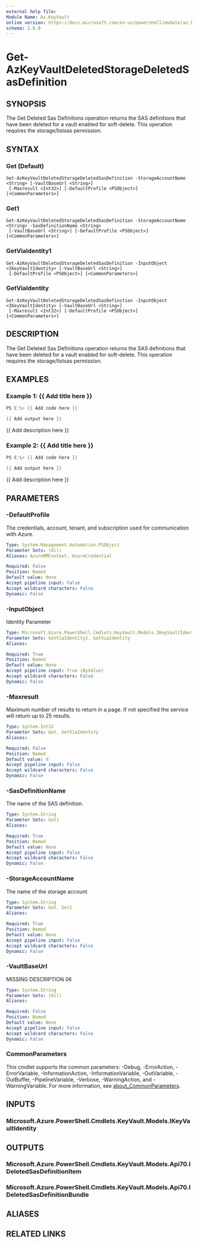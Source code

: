 ```yaml
---
external help file:
Module Name: Az.KeyVault
online version: https://docs.microsoft.com/en-us/powershell/module/az.keyvault/get-azkeyvaultdeletedstoragedeletedsasdefinition
schema: 2.0.0
---
```


# Get-AzKeyVaultDeletedStorageDeletedSasDefinition

## SYNOPSIS
The Get Deleted Sas Definitions operation returns the SAS definitions that have been deleted for a vault enabled for soft-delete.
This operation requires the storage/listsas permission.

## SYNTAX

### Get (Default)
```
Get-AzKeyVaultDeletedStorageDeletedSasDefinition -StorageAccountName <String> [-VaultBaseUrl <String>]
 [-Maxresult <Int32>] [-DefaultProfile <PSObject>] [<CommonParameters>]
```

### Get1
```
Get-AzKeyVaultDeletedStorageDeletedSasDefinition -StorageAccountName <String> -SasDefinitionName <String>
 [-VaultBaseUrl <String>] [-DefaultProfile <PSObject>] [<CommonParameters>]
```

### GetViaIdentity1
```
Get-AzKeyVaultDeletedStorageDeletedSasDefinition -InputObject <IKeyVaultIdentity> [-VaultBaseUrl <String>]
 [-DefaultProfile <PSObject>] [<CommonParameters>]
```

### GetViaIdentity
```
Get-AzKeyVaultDeletedStorageDeletedSasDefinition -InputObject <IKeyVaultIdentity> [-VaultBaseUrl <String>]
 [-Maxresult <Int32>] [-DefaultProfile <PSObject>] [<CommonParameters>]
```

## DESCRIPTION
The Get Deleted Sas Definitions operation returns the SAS definitions that have been deleted for a vault enabled for soft-delete.
This operation requires the storage/listsas permission.

## EXAMPLES

### Example 1: {{ Add title here }}
```powershell
PS C:\> {{ Add code here }}

{{ Add output here }}
```

{{ Add description here }}

### Example 2: {{ Add title here }}
```powershell
PS C:\> {{ Add code here }}

{{ Add output here }}
```

{{ Add description here }}

## PARAMETERS

### -DefaultProfile
The credentials, account, tenant, and subscription used for communication with Azure.

```yaml
Type: System.Management.Automation.PSObject
Parameter Sets: (All)
Aliases: AzureRMContext, AzureCredential

Required: False
Position: Named
Default value: None
Accept pipeline input: False
Accept wildcard characters: False
Dynamic: False
```

### -InputObject
Identity Parameter

```yaml
Type: Microsoft.Azure.PowerShell.Cmdlets.KeyVault.Models.IKeyVaultIdentity
Parameter Sets: GetViaIdentity1, GetViaIdentity
Aliases:

Required: True
Position: Named
Default value: None
Accept pipeline input: True (ByValue)
Accept wildcard characters: False
Dynamic: False
```

### -Maxresult
Maximum number of results to return in a page.
If not specified the service will return up to 25 results.

```yaml
Type: System.Int32
Parameter Sets: Get, GetViaIdentity
Aliases:

Required: False
Position: Named
Default value: 0
Accept pipeline input: False
Accept wildcard characters: False
Dynamic: False
```

### -SasDefinitionName
The name of the SAS definition.

```yaml
Type: System.String
Parameter Sets: Get1
Aliases:

Required: True
Position: Named
Default value: None
Accept pipeline input: False
Accept wildcard characters: False
Dynamic: False
```

### -StorageAccountName
The name of the storage account.

```yaml
Type: System.String
Parameter Sets: Get, Get1
Aliases:

Required: True
Position: Named
Default value: None
Accept pipeline input: False
Accept wildcard characters: False
Dynamic: False
```

### -VaultBaseUrl
MISSING DESCRIPTION 06

```yaml
Type: System.String
Parameter Sets: (All)
Aliases:

Required: False
Position: Named
Default value: None
Accept pipeline input: False
Accept wildcard characters: False
Dynamic: False
```

### CommonParameters
This cmdlet supports the common parameters: -Debug, -ErrorAction, -ErrorVariable, -InformationAction, -InformationVariable, -OutVariable, -OutBuffer, -PipelineVariable, -Verbose, -WarningAction, and -WarningVariable. For more information, see [about_CommonParameters](http://go.microsoft.com/fwlink/?LinkID=113216).

## INPUTS

### Microsoft.Azure.PowerShell.Cmdlets.KeyVault.Models.IKeyVaultIdentity

## OUTPUTS

### Microsoft.Azure.PowerShell.Cmdlets.KeyVault.Models.Api70.IDeletedSasDefinitionItem

### Microsoft.Azure.PowerShell.Cmdlets.KeyVault.Models.Api70.IDeletedSasDefinitionBundle

## ALIASES

## RELATED LINKS

